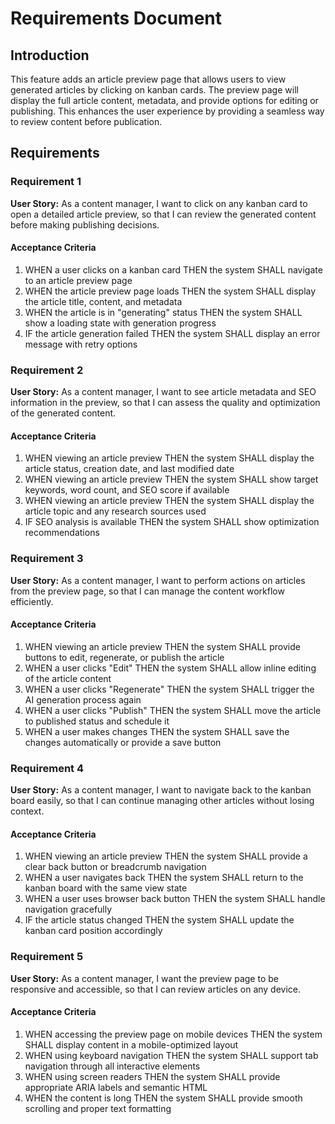 # Requirements Document

## Introduction

This feature adds an article preview page that allows users to view generated articles by clicking on kanban cards. The preview page will display the full article content, metadata, and provide options for editing or publishing. This enhances the user experience by providing a seamless way to review content before publication.

## Requirements

### Requirement 1

**User Story:** As a content manager, I want to click on any kanban card to open a detailed article preview, so that I can review the generated content before making publishing decisions.

#### Acceptance Criteria

1. WHEN a user clicks on a kanban card THEN the system SHALL navigate to an article preview page
2. WHEN the article preview page loads THEN the system SHALL display the article title, content, and metadata
3. WHEN the article is in "generating" status THEN the system SHALL show a loading state with generation progress
4. IF the article generation failed THEN the system SHALL display an error message with retry options

### Requirement 2

**User Story:** As a content manager, I want to see article metadata and SEO information in the preview, so that I can assess the quality and optimization of the generated content.

#### Acceptance Criteria

1. WHEN viewing an article preview THEN the system SHALL display the article status, creation date, and last modified date
2. WHEN viewing an article preview THEN the system SHALL show target keywords, word count, and SEO score if available
3. WHEN viewing an article preview THEN the system SHALL display the article topic and any research sources used
4. IF SEO analysis is available THEN the system SHALL show optimization recommendations

### Requirement 3

**User Story:** As a content manager, I want to perform actions on articles from the preview page, so that I can manage the content workflow efficiently.

#### Acceptance Criteria

1. WHEN viewing an article preview THEN the system SHALL provide buttons to edit, regenerate, or publish the article
2. WHEN a user clicks "Edit" THEN the system SHALL allow inline editing of the article content
3. WHEN a user clicks "Regenerate" THEN the system SHALL trigger the AI generation process again
4. WHEN a user clicks "Publish" THEN the system SHALL move the article to published status and schedule it
5. WHEN a user makes changes THEN the system SHALL save the changes automatically or provide a save button

### Requirement 4

**User Story:** As a content manager, I want to navigate back to the kanban board easily, so that I can continue managing other articles without losing context.

#### Acceptance Criteria

1. WHEN viewing an article preview THEN the system SHALL provide a clear back button or breadcrumb navigation
2. WHEN a user navigates back THEN the system SHALL return to the kanban board with the same view state
3. WHEN a user uses browser back button THEN the system SHALL handle navigation gracefully
4. IF the article status changed THEN the system SHALL update the kanban card position accordingly

### Requirement 5

**User Story:** As a content manager, I want the preview page to be responsive and accessible, so that I can review articles on any device.

#### Acceptance Criteria

1. WHEN accessing the preview page on mobile devices THEN the system SHALL display content in a mobile-optimized layout
2. WHEN using keyboard navigation THEN the system SHALL support tab navigation through all interactive elements
3. WHEN using screen readers THEN the system SHALL provide appropriate ARIA labels and semantic HTML
4. WHEN the content is long THEN the system SHALL provide smooth scrolling and proper text formatting
